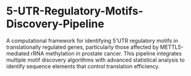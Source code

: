 # 5-UTR-Regulatory-Motifs-Discovery-Pipeline
A computational framework for identifying 5'UTR regulatory motifs in translationally regulated genes, particularly those affected by METTL5-mediated rRNA methylation in prostate cancer. This pipeline integrates multiple motif discovery algorithms with advanced statistical analysis to identify sequence elements that control translation efficiency.
